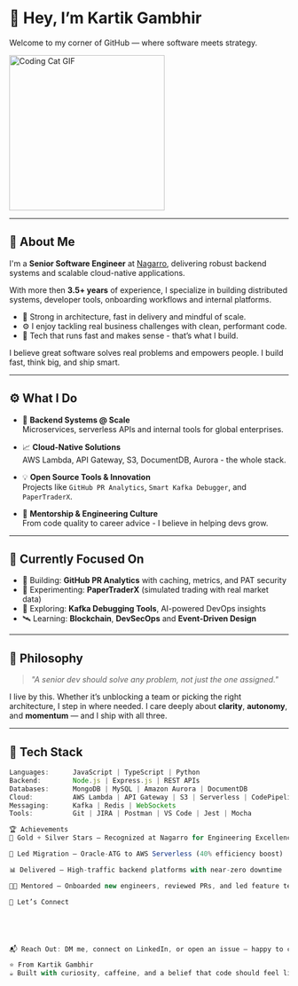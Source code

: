 # 👋 Hey, I’m Kartik Gambhir

Welcome to my corner of GitHub — where software meets strategy.

<img src="https://media.giphy.com/media/JIX9t2j0ZTN9S/giphy.gif" width="280" alt="Coding Cat GIF" />

---

## 💼 About Me

I'm a **Senior Software Engineer** at [Nagarro](https://www.nagarro.com/), delivering robust backend systems and scalable cloud-native applications.

With more then **3.5+ years** of experience, I specialize in building distributed systems, developer tools, onboarding workflows and internal platforms.

- 🧠 Strong in architecture, fast in delivery and mindful of scale.  
- ⚙️ I enjoy tackling real business challenges with clean, performant code.  
- 🚀 Tech that runs fast and makes sense - that’s what I build.

I believe great software solves real problems and empowers people. I build fast, think big, and ship smart.

---

## ⚙️ What I Do

- 🔁 **Backend Systems @ Scale**  
  Microservices, serverless APIs and internal tools for global enterprises.

- 📈 **Cloud-Native Solutions**  
  AWS Lambda, API Gateway, S3, DocumentDB, Aurora - the whole stack.

- 💡 **Open Source Tools & Innovation**  
  Projects like `GitHub PR Analytics`, `Smart Kafka Debugger`, and `PaperTraderX`.

- 🤖 **Mentorship & Engineering Culture**  
  From code quality to career advice - I believe in helping devs grow.

---

## 🧠 Currently Focused On

- 🔨 Building: **GitHub PR Analytics** with caching, metrics, and PAT security  
- 📱 Experimenting: **PaperTraderX** (simulated trading with real market data)  
- 🧰 Exploring: **Kafka Debugging Tools**, AI-powered DevOps insights  
- 🛰️ Learning: **Blockchain**, **DevSecOps** and **Event-Driven Design**

---

## 🧭 Philosophy

> *"A senior dev should solve any problem, not just the one assigned."*

I live by this. Whether it’s unblocking a team or picking the right architecture, I step in where needed. I care deeply about **clarity**, **autonomy**, and **momentum** — and I ship with all three.

---

## 🧰 Tech Stack

```ts
Languages:      JavaScript | TypeScript | Python  
Backend:        Node.js | Express.js | REST APIs  
Databases:      MongoDB | MySQL | Amazon Aurora | DocumentDB  
Cloud:          AWS Lambda | API Gateway | S3 | Serverless | CodePipeline  
Messaging:      Kafka | Redis | WebSockets  
Tools:          Git | JIRA | Postman | VS Code | Jest | Mocha

🏆 Achievements
🥇 Gold + Silver Stars – Recognized at Nagarro for Engineering Excellence

🚀 Led Migration – Oracle-ATG to AWS Serverless (40% efficiency boost)

📊 Delivered – High-traffic backend platforms with near-zero downtime

👨‍🏫 Mentored – Onboarded new engineers, reviewed PRs, and led feature teams

🔗 Let’s Connect





📬 Reach Out: DM me, connect on LinkedIn, or open an issue — happy to collab or brainstorm 🚀

⭐ From Kartik Gambhir
☕ Built with curiosity, caffeine, and a belief that code should feel like magic.
